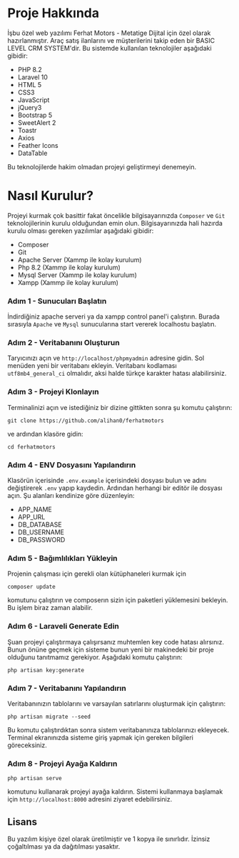 

# Proje Hakkında

İşbu özel web yazılımı Ferhat Motors - Metatige Dijital için özel olarak hazırlanmıştır. Araç satış ilanlarını ve müşterilerini takip eden bir BASIC LEVEL CRM SYSTEM'dir. Bu sistemde kullanılan teknolojiler aşağıdaki gibidir:

- PHP 8.2
- Laravel 10
- HTML 5
- CSS3
- JavaScript
- jQuery3
- Bootstrap 5
- SweetAlert 2
- Toastr
- Axios
- Feather Icons
- DataTable

Bu teknolojilerde hakim olmadan projeyi geliştirmeyi denemeyin.

# Nasıl Kurulur?

Projeyi kurmak çok basittir fakat öncelikle bilgisayarınızda ```Composer``` ve ```Git``` teknolojilerinin kurulu olduğundan emin olun. Bilgisayarınızda hali hazırda kurulu olması gereken yazılımlar aşağıdaki gibidir:

- Composer
- Git
- Apache Server (Xammp ile kolay kurulum)
- Php 8.2 (Xammp ile kolay kurulum)
- Mysql Server (Xammp ile kolay kurulum)
- Xampp (Xammp ile kolay kurulum)

### Adım 1 - Sunucuları Başlatın
İndirdiğiniz apache serveri ya da xampp control panel'i çalıştırın. Burada sırasıyla `Apache` ve `Mysql` sunucularına start vererek localhostu başlatın. 

### Adım 2 - Veritabanını Oluşturun
Taryıcınızı açın ve `http://localhost/phpmyadmin` adresine gidin. Sol menüden yeni bir veritabanı ekleyin. Veritabanı kodlaması `utf8mb4_general_ci` olmalıdır, aksi halde türkçe karakter hatası alabilirsiniz.

### Adım 3 - Projeyi Klonlayın
Terminalinizi açın ve istediğiniz bir dizine gittikten sonra şu komutu çalıştırın:
```
git clone https://github.com/alihan0/ferhatmotors
```
ve ardından klasöre gidin:
```
cd ferhatmotors
```

### Adım 4 - ENV Dosyasını Yapılandırın
Klasörün içerisinde `.env.example` içerisindeki dosyası bulun ve adını değiştirerek `.env` yapıp kaydedin. Ardından herhangi bir editör ile dosyası açın. Şu alanları kendinize göre düzenleyin:
- APP_NAME
- APP_URL
- DB_DATABASE
- DB_USERNAME
- DB_PASSWORD

### Adım 5 - Bağımlılıkları Yükleyin
Projenin çalışması için gerekli olan kütüphaneleri kurmak için 

```
composer update
```
komutunu çalıştırın ve composerın sizin için paketleri yüklemesini bekleyin. Bu işlem biraz zaman alabilir.

### Adım 6 - Laraveli Generate Edin
Şuan projeyi çalıştırmaya çalışırsanız muhtemlen key code hatası alırsınız. Bunun önüne geçmek için sisteme bunun yeni bir makinedeki bir proje olduğunu tanıtmamız gerekiyor. Aşağıdaki komutu çalıştırın:
```
php artisan key:generate
```

### Adım 7 - Veritabanını Yapılandırın
Veritabanınızın tablolarını ve varsayılan satırlarını oluşturmak için çalıştırın:
```
php artisan migrate --seed
```

Bu komutu çalıştırdıktan sonra sistem veritabanınıza tablolarınızı ekleyecek. Terminal ekranınızda sisteme giriş yapmak için gereken bilgileri göreceksiniz.

### Adım 8 - Projeyi Ayağa Kaldırın
```
php artisan serve
```
komutunu kullanarak projeyi ayağa kaldırın. Sistemi kullanmaya başlamak için `http://localhost:8000` adresini ziyaret edebilirsiniz. 

## Lisans

Bu yazılım kişiye özel olarak üretilmiştir ve 1 kopya ile sınırlıdır. İzinsiz çoğaltılması ya da dağıtılması yasaktır.